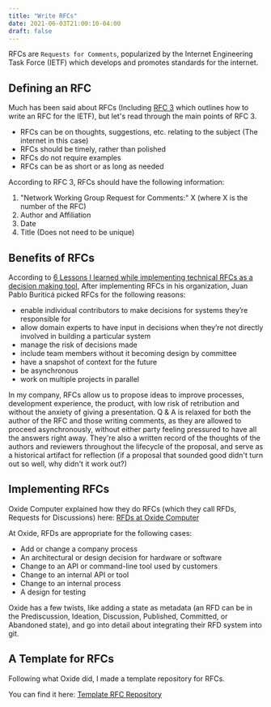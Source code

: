 ```yaml
---
title: "Write RFCs"
date: 2021-06-03T21:00:10-04:00
draft: false 
---
```


RFCs are `Requests for Comments`, popularized by the Internet Engineering Task Force (IETF) which develops and promotes standards for the internet.

## Defining an RFC

Much has been said about RFCs (Including [RFC 3](https://datatracker.ietf.org/doc/html/rfc3) which outlines how to write an RFC for the IETF), but let's read through the main points of RFC 3.

- RFCs can be on thoughts, suggestions, etc. relating to the subject (The internet in this case)
- RFCs should be timely, rather than polished 
- RFCs do not require examples 
- RFCs can be as short or as long as needed

According to RFC 3, RFCs should have the following information:

1. "Network Working Group Request for Comments:" X (where X is the number of the RFC)
2. Author and Affiliation
3. Date
4. Title (Does not need to be unique)

## Benefits of RFCs

According to [6 Lessons I learned while implementing technical RFCs as a decision making tool](https://buriti.ca/6-lessons-i-learned-while-implementing-technical-rfcs-as-a-management-tool-34687dbf46cb), After implementing RFCs in his organization, Juan Pablo Buriticá picked RFCs for the following reasons:

- enable individual contributors to make decisions for systems they’re responsible for
- allow domain experts to have input in decisions when they’re not directly involved in building a particular system
- manage the risk of decisions made
- include team members without it becoming design by committee
- have a snapshot of context for the future
- be asynchronous
- work on multiple projects in parallel

In my company, RFCs allow us to propose ideas to improve processes, development experience, the product, with low risk of retribution and without the anxiety of giving a presentation. Q & A is relaxed for both the author of the RFC and those writing comments, as they are allowed to proceed asynchronously, without either party feeling pressured to have all the answers right away. They're also a written record of the thoughts of the authors and reviewers throughout the lifecycle of the proposal, and serve as a historical artifact for reflection (if a proposal that sounded good didn't turn out so well, why didn't it work out?)

## Implementing RFCs

Oxide Computer explained how they do RFCs (which they call RFDs, Requests for Discussions) here: [RFDs at Oxide Computer](https://oxide.computer/blog/rfd-1-requests-for-discussion)

At Oxide, RFDs are appropriate for the following cases:

- Add or change a company process
- An architectural or design decision for hardware or software
- Change to an API or command-line tool used by customers
- Change to an internal API or tool
- Change to an internal process
- A design for testing

Oxide has a few twists, like adding a state as metadata (an RFD can be in the Prediscussion, Ideation, Discussion, Published, Committed, or Abandoned state), and go into detail about integrating their RFD system into git.

## A Template for RFCs

Following what Oxide did, I made a template repository for RFCs.

You can find it here: [Template RFC Repository](https://github.com/Takashiidobe/rfcs)
